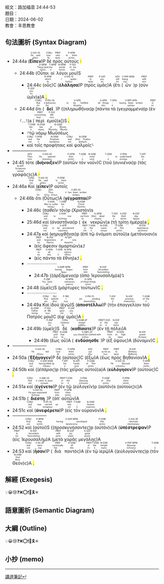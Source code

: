 經文：路加福音 24:44-53    
題目：   
日期：2024-06-02   
教會：丰恩教會   

## 句法圖析 (Syntax Diagram)

- 24:44a (<RUBY><ruby><ruby><strong><strong>Εἶπεν</strong></strong><rt>εἶπον</rt></ruby><rt>He said</rt></ruby><rt>V-AAI-3S</rt></RUBY>)P <RUBY><ruby><ruby>δὲ<rt>δέ</rt></ruby><rt>now</rt></ruby><rt>CONJ</rt></RUBY> <RUBY><ruby><ruby>πρὸς<rt>πρός</rt></ruby><rt>unto</rt></ruby><rt>PREP</rt></RUBY> <RUBY><ruby><ruby>αὐτούς<rt>αὐτός</rt></ruby><rt>to them</rt></ruby><rt>P-APM</rt></RUBY> <mark class="pm">·</mark> 
	- 24:44b (<RUBY><ruby><ruby>Οὗτοι<rt>οὗτος</rt></ruby><rt>These [are]</rt></ruby><rt>D-NPM</rt></RUBY> <RUBY><ruby><ruby>οἱ<rt>ὁ</rt></ruby><rt>the</rt></ruby><rt>T-NPM</rt></RUBY> <RUBY><ruby><ruby>λόγοι<rt>λόγος</rt></ruby><rt>words</rt></ruby><rt>N-NPM</rt></RUBY> <RUBY><ruby><ruby>μου<rt>ἐγώ</rt></ruby><rt>of me</rt></ruby><rt>P-1GS</rt></RUBY>)S 
		- 24:44c (<RUBY><ruby><ruby>οὓς<rt>ὅς</rt></ruby><rt>which</rt></ruby><rt>R-APM</rt></RUBY>)C (<RUBY><ruby><ruby><strong><strong>ἐλάλησα</strong></strong><rt>λαλέω</rt></ruby><rt>I spoke</rt></ruby><rt>V-AAI-1S</rt></RUBY>)P (<RUBY><ruby><ruby>πρὸς<rt>πρός</rt></ruby><rt>to</rt></ruby><rt>PREP</rt></RUBY> <RUBY><ruby><ruby>ὑμᾶς<rt>σύ</rt></ruby><rt>you</rt></ruby><rt>P-2AP</rt></RUBY>)A {<RUBY><ruby><ruby>ἔτι<rt>ἔτι</rt></ruby><rt>still</rt></ruby><rt>ADV</rt></RUBY> (<RUBY><ruby><ruby><em><em>ὢν</em></em><rt>εἰμί</rt></ruby><rt>being</rt></ruby><rt>V-PAP-NSM</rt></RUBY>)p (<RUBY><ruby><ruby>σὺν<rt>σύν</rt></ruby><rt>with</rt></ruby><rt>PREP</rt></RUBY> <RUBY><ruby><ruby>ὑμῖν<rt>σύ</rt></ruby><rt>you</rt></ruby><rt>P-2DP</rt></RUBY>)a}A <mark class="pm">,</mark>
	- 24:44d <RUBY><ruby><ruby>ὅτι<rt>ὅτι</rt></ruby><rt>that</rt></ruby><rt>CONJ</rt></RUBY> (<RUBY><ruby><ruby><strong><strong>δεῖ</strong></strong><rt>δεῖ</rt></ruby><rt>it behooves</rt></ruby><rt>V-PAI-3S</rt></RUBY>)P {(<RUBY><ruby><ruby><em>πληρωθῆναι</em><rt>πληρόω</rt></ruby><rt>to be fulfilled</rt></ruby><rt>V-APN</rt></RUBY>)p [<RUBY><ruby><ruby>πάντα<rt>πᾶς</rt></ruby><rt>all things</rt></ruby><rt>A-APN</rt></RUBY> <RUBY><ruby><ruby>τὰ<rt>ὁ</rt></ruby><rt>-</rt></ruby><rt>T-APN</rt></RUBY> (<RUBY><ruby><ruby><em><em>γεγραμμένα</em></em><rt>γράφω</rt></ruby><rt>having been written</rt></ruby><rt>V-RPP-APN</rt></RUBY>)p (<RUBY><ruby><ruby>ἐν<rt>ἐν</rt></ruby><rt>in</rt></ruby><rt>PREP</rt></RUBY> ⸉...⸊)a (<RUBY><ruby><ruby>περὶ<rt>περί</rt></ruby><rt>concerning</rt></ruby><rt>PREP</rt></RUBY> <RUBY><ruby><ruby>ἐμοῦ<rt>ἐγώ</rt></ruby><rt>Me</rt></ruby><rt>P-1GS</rt></RUBY>)a]}S <mark class="pm">.</mark> 
		- ⸉<RUBY><ruby><ruby>τῷ<rt>ὁ</rt></ruby><rt>the</rt></ruby><rt>T-DSM</rt></RUBY> <RUBY><ruby><ruby>νόμῳ<rt>νόμος</rt></ruby><rt>law</rt></ruby><rt>N-DSM</rt></RUBY> <RUBY><ruby><ruby>Μωϋσέως<rt>Μωϋσῆς, Μωσῆς</rt></ruby><rt>of Moses</rt></ruby><rt>N-GSM</rt></RUBY>
		- <RUBY><ruby><ruby>καὶ<rt>καί</rt></ruby><rt>and</rt></ruby><rt>CONJ</rt></RUBY> <RUBY><ruby><ruby>τοῖς<rt>ὁ</rt></ruby><rt>the</rt></ruby><rt>T-DPM</rt></RUBY> <RUBY><ruby><ruby>προφήταις<rt>προφήτης</rt></ruby><rt>Prophets</rt></ruby><rt>N-DPM</rt></RUBY> <RUBY><ruby><ruby>καὶ<rt>καί</rt></ruby><rt>and</rt></ruby><rt>CONJ</rt></RUBY> <RUBY><ruby><ruby>ψαλμοῖς<rt>ψαλμός</rt></ruby><rt>[the] Psalms</rt></ruby><rt>N-DPM</rt></RUBY>⸊
- ————————
- 24:45 <RUBY><ruby><ruby>τότε<rt>τότε</rt></ruby><rt>Then</rt></ruby><rt>ADV</rt></RUBY> (<RUBY><ruby><ruby><strong><strong>διήνοιξεν</strong></strong><rt>διανοίγω</rt></ruby><rt>He opened</rt></ruby><rt>V-AAI-3S</rt></RUBY>)P (<RUBY><ruby><ruby>αὐτῶν<rt>αὐτός</rt></ruby><rt>their</rt></ruby><rt>P-GPM</rt></RUBY> <RUBY><ruby><ruby>τὸν<rt>ὁ</rt></ruby><rt>-</rt></ruby><rt>T-ASM</rt></RUBY> <RUBY><ruby><ruby>νοῦν<rt>νοῦς</rt></ruby><rt>mind</rt></ruby><rt>N-ASM</rt></RUBY>)C {<RUBY><ruby><ruby>τοῦ<rt>ὁ</rt></ruby><rt>-</rt></ruby><rt>T-GSN</rt></RUBY> (<RUBY><ruby><ruby><em>συνιέναι</em><rt>συνίημι</rt></ruby><rt>to understand</rt></ruby><rt>V-PAN</rt></RUBY>)p (<RUBY><ruby><ruby>τὰς<rt>ὁ</rt></ruby><rt>the</rt></ruby><rt>T-APF</rt></RUBY> <RUBY><ruby><ruby>γραφάς<rt>γραφή</rt></ruby><rt>Scriptures</rt></ruby><rt>N-APF</rt></RUBY>)c}A <mark class="pm">·</mark> 
- 24:46a <RUBY><ruby><ruby>Καὶ<rt>καί</rt></ruby><rt>And</rt></ruby><rt>CONJ</rt></RUBY> (<RUBY><ruby><ruby><strong><strong>εἶπεν</strong></strong><rt>εἶπον</rt></ruby><rt>He said</rt></ruby><rt>V-AAI-3S</rt></RUBY>)P <RUBY><ruby><ruby>αὐτοῖς<rt>αὐτός</rt></ruby><rt>to them</rt></ruby><rt>P-DPM</rt></RUBY>
	- 24:46b <RUBY><ruby><ruby>ὅτι<rt>ὅτι</rt></ruby><rt>-</rt></ruby><rt>CONJ</rt></RUBY> (<RUBY><ruby><ruby>Οὕτως<rt>οὕτω, οὕτως</rt></ruby><rt>Thus</rt></ruby><rt>ADV</rt></RUBY>)A (<RUBY><ruby><ruby><strong><strong>γέγραπται</strong></strong><rt>γράφω</rt></ruby><rt>it has been written</rt></ruby><rt>V-RPI-3S</rt></RUBY>)P 
		- 24:46c (<RUBY><ruby><ruby><em>παθεῖν</em><rt>πάσχω</rt></ruby><rt>Was to suffer</rt></ruby><rt>V-AAN</rt></RUBY> <RUBY><ruby><ruby>τὸν<rt>ὁ</rt></ruby><rt>the</rt></ruby><rt>T-ASM</rt></RUBY>)p (<RUBY><ruby><ruby>Χριστὸν<rt>Χριστός</rt></ruby><rt>Christ</rt></ruby><rt>N-ASM</rt></RUBY>)s
		- 25:46d <RUBY><ruby><ruby>καὶ<rt>καί</rt></ruby><rt>and</rt></ruby><rt>CONJ</rt></RUBY> (<RUBY><ruby><ruby><em>ἀναστῆναι</em><rt>ἀνίστημι</rt></ruby><rt>to rise</rt></ruby><rt>V-AAN</rt></RUBY>)p (<RUBY><ruby><ruby>ἐκ<rt>ἐκ</rt></ruby><rt>out from</rt></ruby><rt>PREP</rt></RUBY> <RUBY><ruby><ruby>νεκρῶν<rt>νεκρός</rt></ruby><rt>[the] dead</rt></ruby><rt>A-GPM</rt></RUBY>)a (<RUBY><ruby><ruby>τῇ<rt>ὁ</rt></ruby><rt>the</rt></ruby><rt>T-DSF</rt></RUBY> <RUBY><ruby><ruby>τρίτῃ<rt>τρίτος</rt></ruby><rt>third</rt></ruby><rt>A-DSF</rt></RUBY> <RUBY><ruby><ruby>ἡμέρᾳ<rt>ἡμέρα</rt></ruby><rt>day</rt></ruby><rt>N-DSF</rt></RUBY>)a <mark class="pm">,</mark> 
		- 24:47a <RUBY><ruby><ruby>καὶ<rt>καί</rt></ruby><rt>and</rt></ruby><rt>CONJ</rt></RUBY> (<RUBY><ruby><ruby><em>κηρυχθῆναι</em><rt>κηρύσσω</rt></ruby><rt>to be proclaimed</rt></ruby><rt>V-APN</rt></RUBY>)p (<RUBY><ruby><ruby>ἐπὶ<rt>ἐπί</rt></ruby><rt>in</rt></ruby><rt>PREP</rt></RUBY> <RUBY><ruby><ruby>τῷ<rt>ὁ</rt></ruby><rt>the</rt></ruby><rt>T-DSN</rt></RUBY> <RUBY><ruby><ruby>ὀνόματι<rt>ὄνομα</rt></ruby><rt>name</rt></ruby><rt>N-DSN</rt></RUBY> <RUBY><ruby><ruby>αὐτοῦ<rt>αὐτός</rt></ruby><rt>of Him</rt></ruby><rt>P-GSM</rt></RUBY>)a (<RUBY><ruby><ruby>μετάνοιαν<rt>μετάνοια</rt></ruby><rt>repentance</rt></ruby><rt>N-ASF</rt></RUBY>)s 
			- (<RUBY><ruby><ruby>εἰς<rt>εἰς</rt></ruby><rt>and</rt></ruby><rt>PREP</rt></RUBY> <RUBY><ruby><ruby>ἄφεσιν<rt>ἄφεσις</rt></ruby><rt>forgiveness</rt></ruby><rt>N-ASF</rt></RUBY> <RUBY><ruby><ruby>ἁμαρτιῶν<rt>ἁμαρτία</rt></ruby><rt>of sins</rt></ruby><rt>N-GPF</rt></RUBY>)a⮥ 
			- (<RUBY><ruby><ruby>εἰς<rt>εἰς</rt></ruby><rt>to</rt></ruby><rt>PREP</rt></RUBY> <RUBY><ruby><ruby>πάντα<rt>πᾶς</rt></ruby><rt>all</rt></ruby><rt>A-APN</rt></RUBY> <RUBY><ruby><ruby>τὰ<rt>ὁ</rt></ruby><rt>-</rt></ruby><rt>T-APN</rt></RUBY> <RUBY><ruby><ruby>ἔθνη<rt>ἔθνος</rt></ruby><rt>nations</rt></ruby><rt>N-APN</rt></RUBY>)a⮥ <mark class="pm">.</mark> 
		- ⋯⋯⋯⋯⋯⋯⋯
			- 24:47b {(<RUBY><ruby><ruby><em><em>ἀρξάμενοι</em></em><rt>ἄρχω</rt></ruby><rt>having begun</rt></ruby><rt>V-AMP-NPM</rt></RUBY>)p (<RUBY><ruby><ruby>ἀπὸ<rt>ἀπό</rt></ruby><rt>from</rt></ruby><rt>PREP</rt></RUBY> <RUBY><ruby><ruby>Ἰερουσαλήμ<rt>Ἱερουσαλήμ</rt></ruby><rt>Jerusalem</rt></ruby><rt>N-GSF</rt></RUBY>)a}⮧ 
		- 24:48 (<RUBY><ruby><ruby>ὑμεῖς<rt>σύ</rt></ruby><rt>You [are]</rt></ruby><rt>P-2NP</rt></RUBY>)S (<RUBY><ruby><ruby>μάρτυρες<rt>μάρτυς</rt></ruby><rt>witnesses</rt></ruby><rt>N-NPM</rt></RUBY> <RUBY><ruby><ruby>τούτων<rt>οὗτος</rt></ruby><rt>of these things</rt></ruby><rt>D-GPN</rt></RUBY>)C <mark class="pm">.</mark> 
		- ⋯⋯⋯⋯⋯⋯⋯
		- 24:49a <RUBY><ruby><ruby>Καὶ<rt>καί</rt></ruby><rt>And</rt></ruby><rt>CONJ</rt></RUBY> <RUBY><ruby><ruby>ἰδοὺ<rt>ἰδού</rt></ruby><rt>behold</rt></ruby><rt>INJ</rt></RUBY> (<RUBY><ruby><ruby>ἐγὼ<rt>ἐγώ</rt></ruby><rt>I</rt></ruby><rt>P-1NS</rt></RUBY>)S (<RUBY><ruby><ruby><strong><strong>ἀποστέλλω</strong></strong><rt>ἀποστέλλω</rt></ruby><rt>am sending</rt></ruby><rt>V-PAI-1S</rt></RUBY>)P (<RUBY><ruby><ruby>τὴν<rt>ὁ</rt></ruby><rt>the</rt></ruby><rt>T-ASF</rt></RUBY> <RUBY><ruby><ruby>ἐπαγγελίαν<rt>ἐπαγγελία</rt></ruby><rt>promise</rt></ruby><rt>N-ASF</rt></RUBY> <RUBY><ruby><ruby>τοῦ<rt>ὁ</rt></ruby><rt>of the</rt></ruby><rt>T-GSM</rt></RUBY> <RUBY><ruby><ruby>Πατρός<rt>πατήρ</rt></ruby><rt>Father</rt></ruby><rt>N-GSM</rt></RUBY> <RUBY><ruby><ruby>μου<rt>ἐγώ</rt></ruby><rt>of Me</rt></ruby><rt>P-1GS</rt></RUBY>)C (<RUBY><ruby><ruby>ἐφ᾽<rt>ἐπί</rt></ruby><rt>upon</rt></ruby><rt>PREP</rt></RUBY> <RUBY><ruby><ruby>ὑμᾶς<rt>σύ</rt></ruby><rt>you</rt></ruby><rt>P-2AP</rt></RUBY>)A <mark class="pm">·</mark> 
		- 24:49b (<RUBY><ruby><ruby>ὑμεῖς<rt>σύ</rt></ruby><rt>you</rt></ruby><rt>P-2NP</rt></RUBY>)S <RUBY><ruby><ruby>δὲ<rt>δέ</rt></ruby><rt>however</rt></ruby><rt>CONJ</rt></RUBY> (<RUBY><ruby><ruby><strong><strong>καθίσατε</strong></strong><rt>καθίζω</rt></ruby><rt>remain</rt></ruby><rt>V-AAM-2P</rt></RUBY>)P (<RUBY><ruby><ruby>ἐν<rt>ἐν</rt></ruby><rt>in</rt></ruby><rt>PREP</rt></RUBY> <RUBY><ruby><ruby>τῇ<rt>ὁ</rt></ruby><rt>the</rt></ruby><rt>T-DSF</rt></RUBY> <RUBY><ruby><ruby>πόλει<rt>πόλις</rt></ruby><rt>city</rt></ruby><rt>N-DSF</rt></RUBY>)A 
			- 24:49b (<RUBY><ruby><ruby>ἕως<rt>ἕως</rt></ruby><rt>until</rt></ruby><rt>PREP</rt></RUBY> <RUBY><ruby><ruby>οὗ<rt>ὅς</rt></ruby><rt>that</rt></ruby><rt>R-GSM</rt></RUBY>)A (<RUBY><ruby><ruby><strong><strong>ἐνδύσησθε</strong></strong><rt>ἐνδύω</rt></ruby><rt>you should be clothed with</rt></ruby><rt>V-AMS-2P</rt></RUBY>)P (<RUBY><ruby><ruby>ἐξ<rt>ἐκ</rt></ruby><rt>from</rt></ruby><rt>PREP</rt></RUBY> <RUBY><ruby><ruby>ὕψους<rt>ὕψος</rt></ruby><rt>on high</rt></ruby><rt>N-GSN</rt></RUBY>)A (<RUBY><ruby><ruby>δύναμιν<rt>δύναμις</rt></ruby><rt>power</rt></ruby><rt>N-ASF</rt></RUBY>)C <mark class="pm">.</mark>
- ————————
- 24:50a (<RUBY><ruby><ruby><strong><strong>Ἐξήγαγεν</strong></strong><rt>ἐξάγω</rt></ruby><rt>He led</rt></ruby><rt>V-AAI-3S</rt></RUBY>)P <RUBY><ruby><ruby>δὲ<rt>δέ</rt></ruby><rt>now</rt></ruby><rt>CONJ</rt></RUBY> (<RUBY><ruby><ruby>αὐτοὺς<rt>αὐτός</rt></ruby><rt>them</rt></ruby><rt>P-APM</rt></RUBY>)C (<RUBY><ruby><ruby>ἔξω<rt>ἔξω</rt></ruby><rt>out</rt></ruby><rt>ADV</rt></RUBY>)A (<RUBY><ruby><ruby>ἕως<rt>ἕως</rt></ruby><rt>as far as</rt></ruby><rt>PREP</rt></RUBY> <RUBY><ruby><ruby>πρὸς<rt>πρός</rt></ruby><rt>to</rt></ruby><rt>PREP</rt></RUBY> <RUBY><ruby><ruby>Βηθανίαν<rt>Βηθανία</rt></ruby><rt>Bethany</rt></ruby><rt>N-ASF</rt></RUBY>)A <mark class="pm">,</mark>
- 24:50b <RUBY><ruby><ruby>καὶ<rt>καί</rt></ruby><rt>and</rt></ruby><rt>CONJ</rt></RUBY> {(<RUBY><ruby><ruby><em><em>ἐπάρας</em></em><rt>ἐπαίρω</rt></ruby><rt>having lifted up</rt></ruby><rt>V-AAP-NSM</rt></RUBY>)p (<RUBY><ruby><ruby>τὰς<rt>ὁ</rt></ruby><rt>the</rt></ruby><rt>T-APF</rt></RUBY> <RUBY><ruby><ruby>χεῖρας<rt>χείρ</rt></ruby><rt>hands</rt></ruby><rt>N-APF</rt></RUBY> <RUBY><ruby><ruby>αὐτοῦ<rt>αὐτός</rt></ruby><rt>of Him</rt></ruby><rt>P-GSM</rt></RUBY>)a}A (<RUBY><ruby><ruby><strong><strong>εὐλόγησεν</strong></strong><rt>εὐλογέω</rt></ruby><rt>He blessed</rt></ruby><rt>V-AAI-3S</rt></RUBY>)P (<RUBY><ruby><ruby>αὐτούς<rt>αὐτός</rt></ruby><rt>them</rt></ruby><rt>P-APM</rt></RUBY>)C <mark class="pm">.</mark> 
- 24:51a <RUBY><ruby><ruby>καὶ<rt>καί</rt></ruby><rt>And</rt></ruby><rt>CONJ</rt></RUBY> (<RUBY><ruby><ruby><strong><strong>ἐγένετο</strong></strong><rt>γίνομαι</rt></ruby><rt>it came to pass</rt></ruby><rt>V-AMI-3S</rt></RUBY>)P {<RUBY><ruby><ruby>ἐν<rt>ἐν</rt></ruby><rt>in</rt></ruby><rt>PREP</rt></RUBY> <RUBY><ruby><ruby>τῷ<rt>ὁ</rt></ruby><rt>the</rt></ruby><rt>T-DSN</rt></RUBY> (<RUBY><ruby><ruby><em>εὐλογεῖν</em><rt>εὐλογέω</rt></ruby><rt>blessing</rt></ruby><rt>V-PAN</rt></RUBY>)p (<RUBY><ruby><ruby>αὐτὸν<rt>αὐτός</rt></ruby><rt>of Him</rt></ruby><rt>P-ASM</rt></RUBY>)s (<RUBY><ruby><ruby>αὐτοὺς<rt>αὐτός</rt></ruby><rt>them</rt></ruby><rt>P-APM</rt></RUBY>)c}A 
- 24:51b (<RUBY><ruby><ruby><strong><strong>διέστη</strong></strong><rt>διΐστημι</rt></ruby><rt>He was separated</rt></ruby><rt>V-AAI-3S</rt></RUBY>)P (<RUBY><ruby><ruby>ἀπ᾽<rt>ἀπό</rt></ruby><rt>from</rt></ruby><rt>PREP</rt></RUBY> <RUBY><ruby><ruby>αὐτῶν<rt>αὐτός</rt></ruby><rt>them</rt></ruby><rt>P-GPM</rt></RUBY>)A
- 24:51c <RUBY><ruby><ruby>καὶ<rt>καί</rt></ruby><rt>and</rt></ruby><rt>CONJ</rt></RUBY> (<RUBY><ruby><ruby><strong><strong>ἀνεφέρετο</strong></strong><rt>ἀναφέρω</rt></ruby><rt>was carried up</rt></ruby><rt>V-IPI-3S</rt></RUBY>)P (<RUBY><ruby><ruby>εἰς<rt>εἰς</rt></ruby><rt>into</rt></ruby><rt>PREP</rt></RUBY> <RUBY><ruby><ruby>τὸν<rt>ὁ</rt></ruby><rt>-</rt></ruby><rt>T-ASM</rt></RUBY> <RUBY><ruby><ruby>οὐρανόν<rt>οὐρανός</rt></ruby><rt>heaven</rt></ruby><rt>N-ASM</rt></RUBY>)A <mark class="pm">.</mark>
- ————————
- 24:52 <RUBY><ruby><ruby>καὶ<rt>καί</rt></ruby><rt>And</rt></ruby><rt>CONJ</rt></RUBY> (<RUBY><ruby><ruby>αὐτοὶ<rt>αὐτός</rt></ruby><rt>they</rt></ruby><rt>P-NPM</rt></RUBY>)S {(<RUBY><ruby><ruby><em><em>προσκυνήσαντες</em></em><rt>προσκυνέω</rt></ruby><rt>having worshiped</rt></ruby><rt>V-AAP-NPM</rt></RUBY>)p (<RUBY><ruby><ruby>αὐτὸν<rt>αὐτός</rt></ruby><rt>Him</rt></ruby><rt>P-ASM</rt></RUBY>)c}A (<RUBY><ruby><ruby><strong><strong>ὑπέστρεψαν</strong></strong><rt>ὑποστρέφω</rt></ruby><rt>returned</rt></ruby><rt>V-AAI-3P</rt></RUBY>)P (<RUBY><ruby><ruby>εἰς<rt>εἰς</rt></ruby><rt>to</rt></ruby><rt>PREP</rt></RUBY> <RUBY><ruby><ruby>Ἰερουσαλὴμ<rt>Ἱερουσαλήμ</rt></ruby><rt>Jerusalem</rt></ruby><rt>N-ASF</rt></RUBY>)A (<RUBY><ruby><ruby>μετὰ<rt>μετά</rt></ruby><rt>with</rt></ruby><rt>PREP</rt></RUBY> <RUBY><ruby><ruby>χαρᾶς<rt>χαρά</rt></ruby><rt>joy</rt></ruby><rt>N-GSF</rt></RUBY> <RUBY><ruby><ruby>μεγάλης<rt>μέγας</rt></ruby><rt>great</rt></ruby><rt>A-GSF</rt></RUBY>)A 
- 24:53 <RUBY><ruby><ruby>καὶ<rt>καί</rt></ruby><rt>and</rt></ruby><rt>CONJ</rt></RUBY> (<RUBY><ruby><ruby><strong><strong>ἦσαν</strong></strong><rt>εἰμί</rt></ruby><rt>were</rt></ruby><rt>V-IAI-3P</rt></RUBY>)P (<RUBY><ruby><ruby>διὰ<rt>διά</rt></ruby><rt>continually</rt></ruby><rt>PREP</rt></RUBY> <RUBY><ruby><ruby>παντὸς<rt>πᾶς</rt></ruby><rt>all</rt></ruby><rt>A-GSM</rt></RUBY>)A (<RUBY><ruby><ruby>ἐν<rt>ἐν</rt></ruby><rt>in</rt></ruby><rt>PREP</rt></RUBY> <RUBY><ruby><ruby>τῷ<rt>ὁ</rt></ruby><rt>the</rt></ruby><rt>T-DSN</rt></RUBY> <RUBY><ruby><ruby>ἱερῷ<rt>ἱερός</rt></ruby><rt>temple</rt></ruby><rt>N-DSN</rt></RUBY>)A {(<RUBY><ruby><ruby><em><em>εὐλογοῦντες</em></em><rt>εὐλογέω</rt></ruby><rt>blessing</rt></ruby><rt>V-PAP-NPM</rt></RUBY>)p (<RUBY><ruby><ruby>τὸν<rt>ὁ</rt></ruby><rt>-</rt></ruby><rt>T-ASM</rt></RUBY> <RUBY><ruby><ruby>Θεόν<rt>θεός</rt></ruby><rt>God</rt></ruby><rt>N-ASM</rt></RUBY>)c}A <mark class="pm">.</mark> 


## 解經 (Exegesis)
💡😀😢❓❌⭕❗🎀🎗️✳️

## 語意圖析 (Semantic Diagram)

## 大綱 (Outline)
💡😀😢❓❌⭕❗🎀🎗️✳️

## 小抄 (memo)




---


[講道筆記↵](README.md)


